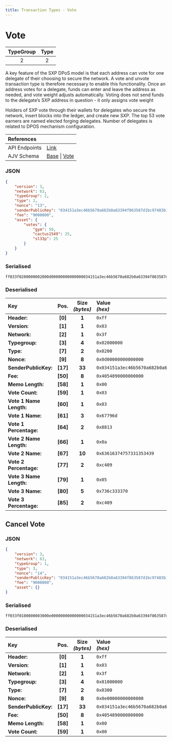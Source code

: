 ```yaml
---
title: Transaction Types - Vote
---
```


# Vote

| TypeGroup | Type  |
| :-------: | :---: |
|     2     |   2   |

A key feature of the SXP DPoS model is that each address can vote for one delegate of their choosing to secure the network. A vote and unvote transaction type is therefore necessary to enable this functionality. Once an address votes for a delegate, funds can enter and leave the address as needed, and vote weight adjusts automatically. Voting does not send funds to the delegate’s SXP address in question - it only assigns vote weight

Holders of SXP vote through their wallets for delegates who secure the network, insert blocks into the ledger, and create new SXP. The top 53 vote earners are named elected forging delegates. Number of delegates is related to DPOS mechanism configuration.

| References    |                                                                                                                                                                                                                                                                                                                  |
| :------------ | :--------------------------------------------------------------------------------------------------------------------------------------------------------------------------------------------------------------------------------------------------------------------------------------------------------------- |
| API Endpoints | [Link](/docs/api/public-rest-api/endpoints/transactions)                                                                                                                                                                                                                                                         |
| AJV Schema    | [Base](https://github.com/Solar-network/core/blob/0c03aaf1feebb77bd33117110c358636bf14d9c0/packages/crypto/src/transactions/types/schemas.ts#L17-L46) \| [Vote](https://github.com/Solar-network/core/blob/fa3acf545f1bf257d8c2a089c2dd5d7a6f4a7943/packages/crypto/src/transactions/types/schemas.ts#L157-L183) |

### JSON

```json
{
    "version": 3,
    "network": 63,
    "typeGroup": 2,
    "type": 2,
    "nonce": "13",
    "senderPublicKey": "034151a3ec46b5670a682b0a63394f863587d1bc97483b1b6c70eb58e7f0aed192",
    "fee": "9000000",
    "asset": {
        "votes": {
            "gym": 50,
            "cactus1549": 25,
            "sl33p": 25
        }
    }
}
```

### Serialised

```shell
ff033f0200000002000d00000000000000034151a3ec46b5670a682b0a63394f863587d1bc97483b1b6c70eb58e7f0aed192405489000000000000030367796d88130a63616374757331353439c40905736c333370c409
```

### Deserialised

| Key                     |   Pos.   | Size<br>_(bytes)_ | Value<br> _(hex)_                                                      |
| :---------------------- | :------: | :---------------: | :--------------------------------------------------------------------- |
| **Header:**             | **[0]**  |       **1**       | `0xff`                                                                 |
| **Version:**            | **[1]**  |       **1**       | `0x03`                                                                 |
| **Network:**            | **[2]**  |       **1**       | `0x3f`                                                                 |
| **Typegroup:**          | **[3]**  |       **4**       | `0x02000000`                                                           |
| **Type:**               | **[7]**  |       **2**       | `0x0200`                                                               |
| **Nonce:**              | **[9]**  |       **8**       | `0x0d00000000000000`                                                   |
| **SenderPublicKey:**    | **[17]** |      **33**       | `0x034151a3ec46b5670a682b0a63394f863587d1bc97483b1b6c70eb58e7f0aed192` |
| **Fee:**                | **[50]** |       **8**       | `0x4054890000000000`                                                   |
| **Memo Length:**        | **[58]** |       **1**       | `0x00`                                                                 |
| **Vote Count:**         | **[59]** |       **1**       | `0x03`                                                                 |
| **Vote 1 Name Length:** | **[60]** |       **1**       | `0x03`                                                                 |
| **Vote 1 Name:**        | **[61]** |       **3**       | `0x67796d`                                                             |
| **Vote 1 Percentage:**  | **[64]** |       **2**       | `0x8813`                                                               |
| **Vote 2 Name Length:** | **[66]** |       **1**       | `0x0a`                                                                 |
| **Vote 2 Name:**        | **[67]** |      **10**       | `0x63616374757331353439`                                               |
| **Vote 2 Percentage:**  | **[77]** |       **2**       | `0xc409`                                                               |
| **Vote 3 Name Length:** | **[79]** |       **1**       | `0x05`                                                                 |
| **Vote 3 Name:**        | **[80]** |       **5**       | `0x736c333370`                                                         |
| **Vote 3 Percentage:**  | **[85]** |       **2**       | `0xc409`                                                               |

## Cancel Vote

### JSON

```json
{
    "version": 3,
    "network": 63,
    "typeGroup": 1,
    "type": 3,
    "nonce": "14",
    "senderPublicKey": "034151a3ec46b5670a682b0a63394f863587d1bc97483b1b6c70eb58e7f0aed192",
    "fee": "9000000",
    "asset": {}
}
```

### Serialised

```shell
ff033f0100000003000e00000000000000034151a3ec46b5670a682b0a63394f863587d1bc97483b1b6c70eb58e7f0aed19240548900000000000000
```

### Deserialised

| Key                  |   Pos.   | Size<br/>_(bytes)_ | Value<br/>_(hex)_                                                      |
| :------------------- | :------: | :----------------: | :--------------------------------------------------------------------- |
| **Header:**          | **[0]**  |       **1**        | `0xff`                                                                 |
| **Version:**         | **[1]**  |       **1**        | `0x03`                                                                 |
| **Network:**         | **[2]**  |       **1**        | `0x3f`                                                                 |
| **Typegroup:**       | **[3]**  |       **4**        | `0x01000000`                                                           |
| **Type:**            | **[7]**  |       **2**        | `0x0300`                                                               |
| **Nonce:**           | **[9]**  |       **8**        | `0x0e00000000000000`                                                   |
| **SenderPublicKey:** | **[17]** |       **33**       | `0x034151a3ec46b5670a682b0a63394f863587d1bc97483b1b6c70eb58e7f0aed192` |
| **Fee:**             | **[50]** |       **8**        | `0x4054890000000000`                                                   |
| **Memo Length:**     | **[58]** |       **1**        | `0x00`                                                                 |
| **Vote Count:**      | **[59]** |       **1**        | `0x00`                                                                 |

